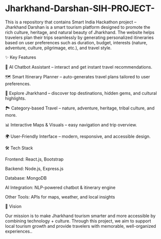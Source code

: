 # Jharkhand-Darshan-SIH-PROJECT-
This is a repository that contains Smart India Hackathon project – Jharkhand Darshan is a smart tourism platform designed to promote the rich culture, heritage, and natural beauty of Jharkhand. The website helps travelers plan their trips seamlessly by generating personalized itineraries based on user preferences such as duration, budget, interests (nature, adventure, culture, pilgrimage, etc.), and travel style.

✨ Key Features

🧭 AI Chatbot Assistant – interact and get instant travel recommendations.

🗺️ Smart Itinerary Planner – auto-generates travel plans tailored to user preferences.

📍 Explore Jharkhand – discover top destinations, hidden gems, and cultural highlights.

🏞️ Category-based Travel – nature, adventure, heritage, tribal culture, and more.

📊 Interactive Maps & Visuals – easy navigation and trip overview.

🌍 User-Friendly Interface – modern, responsive, and accessible design.

🛠️ Tech Stack

Frontend: React.js, Bootstrap

Backend: Node.js, Express.js

Database: MongoDB

AI Integration: NLP-powered chatbot & itinerary engine

Other Tools: APIs for maps, weather, and local insights

🎯 Vision

Our mission is to make Jharkhand tourism smarter and more accessible by combining technology + culture. Through this project, we aim to support local tourism growth and provide travelers with memorable, well-organized experiences..
